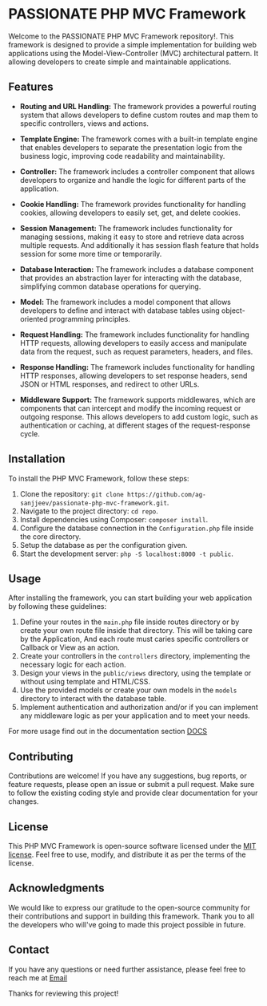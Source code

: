 # PASSIONATE PHP MVC Framework

Welcome to the PASSIONATE PHP MVC Framework repository!. This framework is designed to provide a simple implementation for building web applications using the Model-View-Controller (MVC) architectural pattern. It allowing developers to create simple and maintainable applications.

## Features

- **Routing and URL Handling:** The framework provides a powerful routing system that allows developers to define custom routes and map them to specific controllers, views and actions.
- **Template Engine:** The framework comes with a built-in template engine that enables developers to separate the presentation logic from the business logic, improving code readability and maintainability.

- **Controller:** The framework includes a controller component that allows developers to organize and handle the logic for different parts of the application.

- **Cookie Handling:** The framework provides functionality for handling cookies, allowing developers to easily set, get, and delete cookies.

- **Session Management:** The framework includes functionality for managing sessions, making it easy to store and retrieve data across multiple requests. And additionally it has session flash feature that holds session for some more time or temporarily.   

- **Database Interaction:** The framework includes a database component that provides an abstraction layer for interacting with the database, simplifying common database operations for querying.

- **Model:** The framework includes a model component that allows developers to define and interact with database tables using object-oriented programming principles.

- **Request Handling:** The framework includes functionality for handling HTTP requests, allowing developers to easily access and manipulate data from the request, such as request parameters, headers, and files.

- **Response Handling:** The framework includes functionality for handling HTTP responses, allowing developers to set response headers, send JSON or HTML responses, and redirect to other URLs.

- **Middleware Support:** The framework supports middlewares, which are components that can intercept and modify the incoming request or outgoing response. This allows developers to add custom logic, such as authentication or caching, at different stages of the request-response cycle.

## Installation

To install the PHP MVC Framework, follow these steps:

1. Clone the repository: `git clone https://github.com/ag-sanjjeev/passionate-php-mvc-framework.git`.
2. Navigate to the project directory: `cd repo`.
3. Install dependencies using Composer: `composer install`.
4. Configure the database connection in the `Configuration.php` file inside the core directory.
5. Setup the database as per the configuration given.
6. Start the development server: `php -S localhost:8000 -t public`.

## Usage

After installing the framework, you can start building your web application by following these guidelines:

1. Define your routes in the `main.php` file inside routes directory or by create your own route file inside that directory. This will be taking care by the Application, And each route must caries specific controllers or Callback or View as an action.
2. Create your controllers in the `controllers` directory, implementing the necessary logic for each action.
3. Design your views in the `public/views` directory, using the template or without using template and HTML/CSS.
4. Use the provided models or create your own models in the `models` directory to interact with the database table.
5. Implement authentication and authorization and/or if you can implement any middleware logic as per your application and to meet your needs.

For more usage find out in the documentation section [DOCS](docs/DOCS.md)

## Contributing

Contributions are welcome! If you have any suggestions, bug reports, or feature requests, please open an issue or submit a pull request. Make sure to follow the existing coding style and provide clear documentation for your changes.

## License

This PHP MVC Framework is open-source software licensed under the [MIT license](https://opensource.org/licenses/MIT). Feel free to use, modify, and distribute it as per the terms of the license.

## Acknowledgments

We would like to express our gratitude to the open-source community for their contributions and support in building this framework. Thank you to all the developers who will've going to made this project possible in future.

## Contact

If you have any questions or need further assistance, please feel free to reach me at [Email](resulttext)

Thanks for reviewing this project!